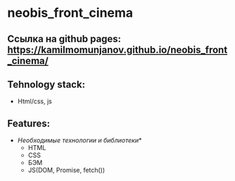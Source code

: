 # neobis_front_cinema
Ссылка на github pages: https://kamilmomunjanov.github.io/neobis_front_cinema/
---
Tehnology stack:
---
* Html/css, js

Features:
---
- *Необходимые технологии и библиотеки**
    - HTML
    - CSS
    - БЭМ
    - JS(DOM, Promise, fetch())
